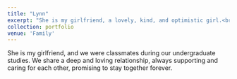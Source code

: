 ```yaml
---
title: "Lynn"
excerpt: "She is my girlfriend, a lovely, kind, and optimistic girl.<br/><img src='/images/zn.jpg'>"
collection: portfolio
venue: 'Family'
---
```


She is my girlfriend, and we were classmates during our undergraduate studies. We share a deep and loving relationship, always supporting and caring for each other, promising to stay together forever.
